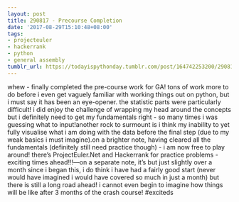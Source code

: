 ```yaml
---
layout: post
title: 290817 - Precourse Completion
date: '2017-08-29T15:10:48+08:00'
tags:
- projecteuler
- hackerrank
- python
- general assembly
tumblr_url: https://todayispythonday.tumblr.com/post/164742253200/290817-precourse-completion
---
```

whew - finally completed the pre-course work for GA! tons of work more to do before i even get vaguely familiar with working things out on python, but i must say it has been an eye-opener. the statistic parts were particularly difficult! i did enjoy the challenge of wrapping my head around the concepts but i definitely need to get my fundamentals right - so many times i was guessing what to input!another rock to surmount is i think my inability to yet fully visualise what i am doing with the data before the final step (due to my weak basics i must imagine).on a brighter note, having cleared all the fundamentals (definitely still need practice though) - i am now free to play around! there’s ProjectEuler.Net and Hackerrank for practice problems - exciting times ahead!!!—on a separate note, it’s but just slightly over a month since i began this, i do think i have had a fairly good start (never would have imagined i would have covered so much in just a month) but there is still a long road ahead! i cannot even begin to imagine how things will be like after 3 months of the crash course! #exciteds
